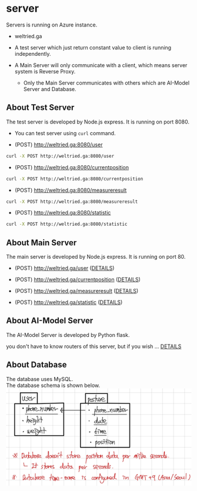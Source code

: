 # server
Servers is running on Azure instance.
* weltried.ga

* A test server which just return constant value to client is running independently.

* A Main Server will only communicate with a client, which means server system is Reverse Proxy.
    - Only the Main Server communicates with others which are AI-Model Server and Database.

## About Test Server
The test server is developed by Node.js express. It is running on port 8080.
* You can test server using `curl` command.

* (POST) http://weltried.ga:8080/user
``` bash
curl -X POST http://weltried.ga:8080/user
```

* (POST) http://weltried.ga:8080/currentposition
``` bash
curl -X POST http://weltried.ga:8080/currentposition
```

* (POST) http://weltried.ga:8080/measureresult
``` bash
curl -X POST http://weltried.ga:8080/measureresult
```

* (POST) http://weltried.ga:8080/statistic
``` bash
curl -X POST http://weltried.ga:8080/statistic
```

## About Main Server
The main server is developed by Node.js express. It is running on port 80.
* (POST) http://weltried.ga/user ([DETAILS](./Main/#user))

* (POST) http://weltried.ga/currentposition ([DETAILS](./Main/#currentposition))

* (POST) http://weltried.ga/measureresult ([DETAILS](./Main/#measureresult))

* (POST) http://weltried.ga/statistic ([DETAILS](./Main/#statistic))

## About AI-Model Server
The AI-Model Server is developed by Python flask.
<p>you don't have to know routers of this server,
but if you wish ... <a href="./AI-Model">DETAILS</a></p>

## About Database
The database uses MySQL.<br/>
The database schema is shown below.
![database schema](./Database/database_schema.jpg)
